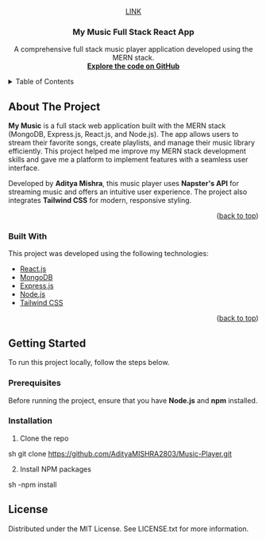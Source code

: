 <div id="top"></div>

<!-- PROJECT LOGO -->
<br />
<div align="center">
  <a href="https://mymusic-uk.netlify.app/">
   LINK
  </a>

  <h3 align="center">My Music Full Stack React App</h3>

  <p align="center">
    A comprehensive full stack music player application developed using the MERN stack.
    <br />
    <a href="https://github.com/AdityaMISHRA2803/Music-Player.git"><strong>Explore the code on GitHub</strong></a>
    <br />
    
    
    
</div>

<!-- TABLE OF CONTENTS -->
<details>
  <summary>Table of Contents</summary>
  <ol>
    <li>
      <a href="#about-the-project">About The Project</a>
      <ul>
        <li><a href="#built-with">Built With</a></li>
      </ul>
    </li>
    <li>
      <a href="#getting-started">Getting Started</a>
      <ul>
        <li><a href="#prerequisites">Prerequisites</a></li>
        <li><a href="#installation">Installation</a></li>
      </ul>
    </li>
  </ol>
</details>

<!-- ABOUT THE PROJECT -->

## About The Project

**My Music** is a full stack web application built with the MERN stack (MongoDB, Express.js, React.js, and Node.js). The app allows users to stream their favorite songs, create playlists, and manage their music library efficiently. This project helped me improve my MERN stack development skills and gave me a platform to implement features with a seamless user interface.

Developed by **Aditya Mishra**, this music player uses **Napster's API** for streaming music and offers an intuitive user experience. The project also integrates **Tailwind CSS** for modern, responsive styling.

<p align="right">(<a href="#top">back to top</a>)</p>

### Built With

This project was developed using the following technologies:

- [React.js](https://reactjs.org/)
- [MongoDB](https://www.mongodb.com/)
- [Express.js](https://expressjs.com/)
- [Node.js](https://nodejs.org/en/)
- [Tailwind CSS](https://tailwindcss.com/)

<p align="right">(<a href="#top">back to top</a>)</p>

<!-- GETTING STARTED -->

## Getting Started

To run this project locally, follow the steps below.

### Prerequisites

Before running the project, ensure that you have **Node.js** and **npm** installed.

### Installation

1. Clone the repo
   
sh
   git clone https://github.com/AdityaMISHRA2803/Music-Player.git

2. Install NPM packages
   
sh
   -npm install

## License

Distributed under the MIT License. See LICENSE.txt for more information.

